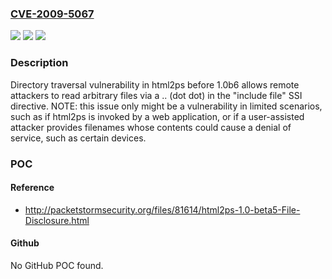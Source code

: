 ### [CVE-2009-5067](https://cve.mitre.org/cgi-bin/cvename.cgi?name=CVE-2009-5067)
![](https://img.shields.io/static/v1?label=Product&message=n%2Fa&color=blue)
![](https://img.shields.io/static/v1?label=Version&message=n%2Fa&color=blue)
![](https://img.shields.io/static/v1?label=Vulnerability&message=n%2Fa&color=brighgreen)

### Description

Directory traversal vulnerability in html2ps before 1.0b6 allows remote attackers to read arbitrary files via a .. (dot dot) in the "include file" SSI directive.  NOTE: this issue only might be a vulnerability in limited scenarios, such as if html2ps is invoked by a web application, or if a user-assisted attacker provides filenames whose contents could cause a denial of service, such as certain devices.

### POC

#### Reference
- http://packetstormsecurity.org/files/81614/html2ps-1.0-beta5-File-Disclosure.html

#### Github
No GitHub POC found.

